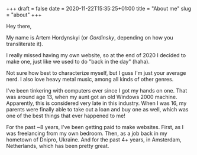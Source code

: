 +++ 
draft = false
date = 2020-11-22T15:35:25+01:00
title = "About me"
slug = "about" 
+++

Hey there,

My name is Artem Hordynskyi (or _Gordinsky_, depending on how you transliterate it).

I really missed having my own website, so at the end of 2020 I decided to make one, just like we used to do "back in the day" (haha).

Not sure how best to characterize myself, but I guss I'm just your average nerd. I also love heavy metal music, among all kinds of other genres.

I've been tinkering with computers ever since I got my hands on one. That was around age 13, when my aunt got an old Windows 2000 machine. Apparently, this is considered very late in this industry. When I was 16, my parents were finally able to take out a loan and buy one as well, which was one of the best things that ever happened to me!  

For the past ~8 years, I've been getting paid to make websites. First, as I was freelancing from my own bedroom.
Then, as a job back in my hometown of Dnipro, Ukraine. And for the past 4+ years, in Amsterdam, Netherlands, which has been pretty great. 